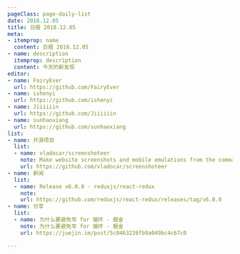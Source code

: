 ```yaml
---
pageClass: page-daily-list
date: 2018.12.05
title: 日报 2018.12.05
meta:
- itemprop: name
  content: 日报 2018.12.05
- name: description
  itemprop: description
  content: 今天的新发现
editor:
- name: FairyEver
  url: https://github.com/FairyEver
- name: ishenyi
  url: https://github.com/ishenyi
- name: Jiiiiiin
  url: https://github.com/Jiiiiiin
- name: sunhaoxiang
  url: https://github.com/sunhaoxiang
list:
- name: 开源项目
  list:
  - name: vladocar/screenshoteer
    note: Make website screenshots and mobile emulations from the command line.
    url: https://github.com/vladocar/screenshoteer
- name: 新闻
  list:
  - name: Release v6.0.0 · reduxjs/react-redux
    note: 
    url: https://github.com/reduxjs/react-redux/releases/tag/v6.0.0
- name: 分享
  list:
  - name: 为什么要避免写 for 循环 - 掘金
    note: 为什么要避免写 for 循环 - 掘金
    url: https://juejin.im/post/5c0463226fb9a049bc4c67c0

---
```


<daily-list v-bind="$page.frontmatter"/>